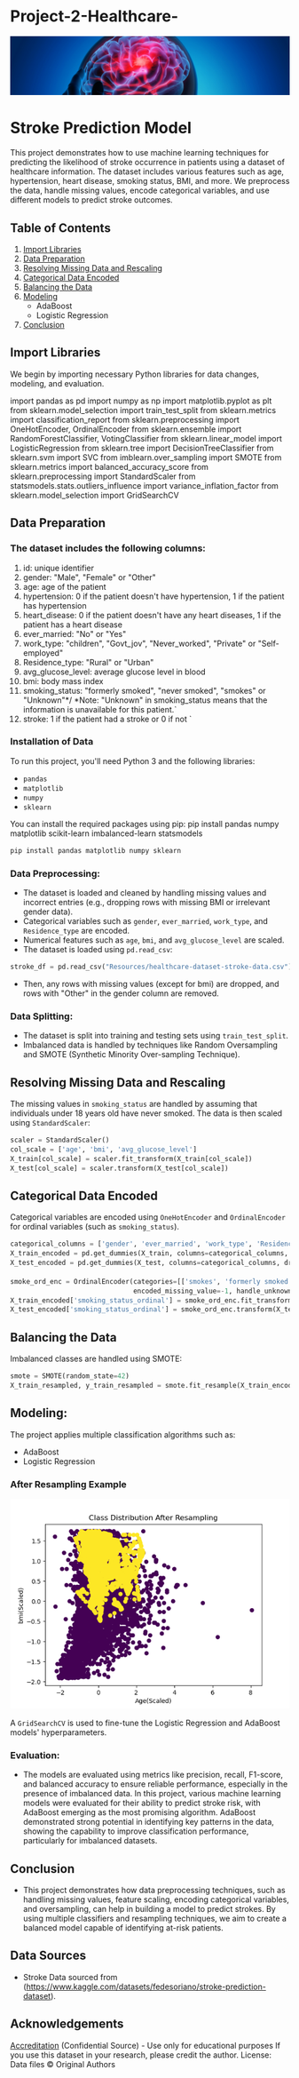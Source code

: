 # Project-2-Healthcare-
![alt text](Resources/dataset-cover.jpg)
# Stroke Prediction Model

This project demonstrates how to use machine learning techniques for predicting the likelihood of stroke occurrence in patients using a dataset of healthcare information. The dataset includes various features such as age, hypertension, heart disease, smoking status, BMI, and more. We preprocess the data, handle missing values, encode categorical variables, and use different models to predict stroke outcomes.


## Table of Contents
1. [Import Libraries](#import-libraries)
2. [Data Preparation](#data-preparation)
3. [Resolving Missing Data and Rescaling](#resolving-missing-data-and-rescaling)
4. [Categorical Data Encoded](#categorical-data-encoded)
5. [Balancing the Data](#balancing-the-data)
6. [Modeling](#modeling)
    - AdaBoost
    - Logistic Regression
8. [Conclusion](#conclusion)

## Import Libraries

We begin by importing necessary Python libraries for data changes, modeling, and evaluation.


import pandas as pd
import numpy as np
import matplotlib.pyplot as plt
from sklearn.model_selection import train_test_split
from sklearn.metrics import classification_report
from sklearn.preprocessing import OneHotEncoder, OrdinalEncoder
from sklearn.ensemble import RandomForestClassifier, VotingClassifier
from sklearn.linear_model import LogisticRegression
from sklearn.tree import DecisionTreeClassifier
from sklearn.svm import SVC 
from imblearn.over_sampling import SMOTE
from sklearn.metrics import balanced_accuracy_score
from sklearn.preprocessing import StandardScaler
from statsmodels.stats.outliers_influence import variance_inflation_factor
from sklearn.model_selection import GridSearchCV


## Data Preparation

### The dataset includes the following columns:

1)  id: unique identifier
2)  gender: "Male", "Female" or "Other"
3)  age: age of the patient
4)  hypertension: 0 if the patient doesn't have hypertension, 1 if the patient has hypertension
5)  heart_disease: 0 if the patient doesn't have any heart diseases, 1 if the patient has a heart disease
6)  ever_married: "No" or "Yes"
7)  work_type: "children", "Govt_jov", "Never_worked", "Private" or "Self-employed"
8)  Residence_type: "Rural" or "Urban"
9)  avg_glucose_level: average glucose level in blood
10) bmi: body mass index
11) smoking_status: "formerly smoked", "never smoked", "smokes" or "Unknown"*/
*Note: "Unknown" in smoking_status means that the information is unavailable for this patient.`
12) stroke: 1 if the patient had a stroke or 0 if not
`

### Installation of Data

To run this project, you'll need Python 3 and the following libraries:

- `pandas`
- `matplotlib`
- `numpy`
- `sklearn`

You can install the required packages using pip:
pip install pandas numpy matplotlib scikit-learn imbalanced-learn statsmodels
```bash
pip install pandas matplotlib numpy sklearn
```
### Data Preprocessing:
- The dataset is loaded and cleaned by handling missing values and incorrect entries (e.g., dropping rows with missing BMI or irrelevant gender data).
- Categorical variables such as `gender`, `ever_married`, `work_type`, and `Residence_type` are encoded.
- Numerical features such as `age`, `bmi`, and `avg_glucose_level` are scaled.
- The dataset is loaded using `pd.read_csv`:

```python
stroke_df = pd.read_csv("Resources/healthcare-dataset-stroke-data.csv")
```
- Then, any rows with missing values (except for bmi) are dropped, and rows with "Other" in the gender column are removed.

### Data Splitting:
- The dataset is split into training and testing sets using `train_test_split`.
- Imbalanced data is handled by techniques like Random Oversampling and SMOTE (Synthetic Minority Over-sampling Technique).
## Resolving Missing Data and Rescaling

The missing values in `smoking_status` are handled by assuming that individuals under 18 years old have never smoked. The data is then scaled using `StandardScaler`:

```python
scaler = StandardScaler()
col_scale = ['age', 'bmi', 'avg_glucose_level']
X_train[col_scale] = scaler.fit_transform(X_train[col_scale])
X_test[col_scale] = scaler.transform(X_test[col_scale])
```
## Categorical Data Encoded

Categorical variables are encoded using `OneHotEncoder` and `OrdinalEncoder` for ordinal variables (such as `smoking_status`).

```python
categorical_columns = ['gender', 'ever_married', 'work_type', 'Residence_type']
X_train_encoded = pd.get_dummies(X_train, columns=categorical_columns, drop_first=True)
X_test_encoded = pd.get_dummies(X_test, columns=categorical_columns, drop_first=True)

smoke_ord_enc = OrdinalEncoder(categories=[['smokes', 'formerly smoked', 'never smoked']], 
                               encoded_missing_value=-1, handle_unknown='use_encoded_value', unknown_value=-1)
X_train_encoded['smoking_status_ordinal'] = smoke_ord_enc.fit_transform(X_train_encoded['smoking_status'].values.reshape(-1, 1))
X_test_encoded['smoking_status_ordinal'] = smoke_ord_enc.transform(X_test_encoded['smoking_status'].values.reshape(-1, 1))
```
## Balancing the Data

Imbalanced classes are handled using SMOTE:

```python
smote = SMOTE(random_state=42)
X_train_resampled, y_train_resampled = smote.fit_resample(X_train_encoded, y_train)
```


## Modeling:
The project applies multiple classification algorithms such as:
- AdaBoost
- Logistic Regression


### After Resampling Example
![alt text](after_resampling.png)

A `GridSearchCV` is used to fine-tune the Logistic Regression and AdaBoost models' hyperparameters.

### Evaluation:
- The models are evaluated using metrics like precision, recall, F1-score, and balanced accuracy to ensure reliable performance, especially in the presence of imbalanced data. In this project, various machine learning models were evaluated for their ability to predict stroke risk, with AdaBoost emerging as the most promising algorithm. AdaBoost demonstrated strong potential in identifying key patterns in the data, showing the capability to improve classification performance, particularly for imbalanced datasets.

## Conclusion
- This project demonstrates how data preprocessing techniques, such as handling missing values, feature scaling, encoding categorical variables, and oversampling, can help in building a model to predict strokes. By using multiple classifiers and resampling techniques, we aim to create a balanced model capable of identifying at-risk patients.

## Data Sources

- Stroke Data sourced from (https://www.kaggle.com/datasets/fedesoriano/stroke-prediction-dataset).


## Acknowledgements

[Accreditation](https://www.kaggle.com/fedesoriano)
(Confidential Source) - Use only for educational purposes
If you use this dataset in your research, please credit the author.
License: Data files © Original Authors





